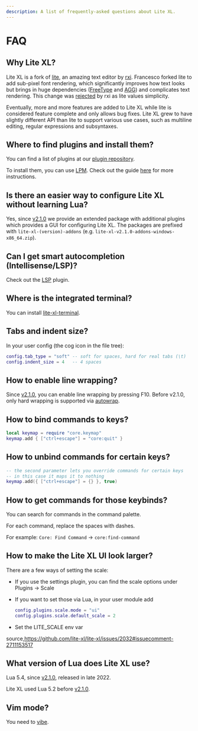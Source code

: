 ```yaml
---
description: A list of frequently-asked questions about Lite XL.
---
```


# FAQ

## Why Lite XL?

Lite XL is a fork of [lite], an amazing text editor by [rxi].
Francesco forked lite to add sub-pixel font rendering,
which significantly improves how text looks but brings in
huge dependencies ([FreeType] and [AGG]) and complicates text rendering.
This change was [rejected] by rxi as lite values simplicity.

Eventually, more and more features are added to Lite XL while
lite is considered feature complete and only allows bug fixes.
Lite XL grew to have slightly different API than lite to support
various use cases, such as multiline editing, regular expressions
and subsyntaxes.

## Where to find plugins and install them?

You can find a list of plugins at our [plugin repository].

To install them, you can use [LPM].
Check out the guide [here] for more instructions.

## Is there an easier way to configure Lite XL without learning Lua?

Yes, since [v2.1.0] we provide an extended package with
additional plugins which provides a GUI for configuring Lite XL.
The packages are prefixed with `lite-xl-(version)-addons`
(e.g. `lite-xl-v2.1.0-addons-windows-x86_64.zip`).

## Can I get smart autocompletion (Intellisense/LSP)?

Check out the [LSP] plugin.

## Where is the integrated terminal?

You can install [lite-xl-terminal].

## Tabs and indent size?

In your user config (the cog icon in the file tree):

```lua
config.tab_type = "soft" -- soft for spaces, hard for real tabs (\t)
config.indent_size = 4   -- 4 spaces
```

## How to enable line wrapping?

Since [v2.1.0], you can enable line wrapping by pressing F10.
Before v2.1.0, only hard wrapping is supported via [autowrap].

## How to bind commands to keys?

```lua
local keymap = require "core.keymap"
keymap.add { ["ctrl+escape"] = "core:quit" }
```

## How to unbind commands for certain keys?

```lua
-- the second parameter lets you override commands for certain keys
-- in this case it maps it to nothing
keymap.add({ ["ctrl+escape"] = {} }, true)
```

## How to get commands for those keybinds?

You can search for commands in the command palette.

For each command, replace the spaces with dashes.

For example: `Core: Find Command` → `core:find-command`

## How to make the Lite XL UI look larger?

There are a few ways of setting the scale:

- If you use the settings plugin, you can find the scale options under Plugins -> Scale
- If you want to set those via Lua, in your user module add

    ```lua title="USERDIR/init.lua"
    config.plugins.scale.mode = "ui"
    config.plugins.scale.default_scale = 2
    ```
    
- Set the LITE_SCALE env var

source,https://github.com/lite-xl/lite-xl/issues/2032#issuecomment-2711153517

## What version of Lua does Lite XL use?

Lua 5.4, since [v2.1.0], released in late 2022.

Lite XL used Lua 5.2 before [v2.1.0].

## Vim mode?

You need to [vibe].


[lite]:              https://github.com/rxi/lite
[rxi]:               https://github.com/rxi/lite
[FreeType]:          https://freetype.org/
[AGG]:               https://agg.sourceforge.net/antigrain.com/index.html
[rejected]:          https://github.com/rxi/lite/issues/145#issuecomment-643636679
[plugin repository]: https://github.com/lite-xl/lite-xl-plugins
[LPM]:               https://github.com/lite-xl/lite-xl-plugin-manager
[here]:              ../user-guide/managing-plugins.md
[v2.1.0]:            https://github.com/lite-xl/lite-xl/releases/tag/v2.1.0
[LSP]:               https://github.com/lite-xl/lite-xl-lsp
[lite-xl-terminal]:  https://github.com/adamharrison/lite-xl-terminal
[autowrap]:          https://github.com/lite-xl/lite-xl-plugins/blob/master/plugins/autowrap.lua?raw=1
[Pragtical]:         https://pragtical.dev
[vibe]:              https://github.com/eugenpt/lite-xl-vibe
